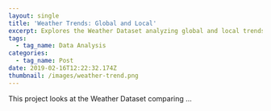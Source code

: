 ```yaml
---
layout: single
title: 'Weather Trends: Global and Local'
excerpt: Explores the Weather Dataset analyzing global and local trends
tags:
  - tag_name: Data Analysis
categories:
  - tag_name: Post
date: 2019-02-16T12:22:32.174Z
thumbnail: /images/weather-trend.png
---
```

This project looks at the Weather Dataset comparing ...
